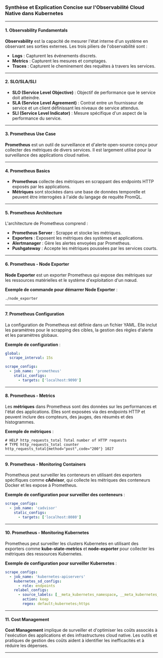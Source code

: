 ### Synthèse et Explication Concise sur l'Observabilité Cloud Native dans Kubernetes

---

#### 1. Observability Fundamentals

**Observability** est la capacité de mesurer l'état interne d'un système en observant ses sorties externes. Les trois piliers de l'observabilité sont :

- **Logs** : Capturent les événements discrets.
- **Metrics** : Capturent les mesures et comptages.
- **Traces** : Capturent le cheminement des requêtes à travers les services.

---

#### 2. SLO/SLA/SLI

- **SLO (Service Level Objective)** : Objectif de performance que le service doit atteindre.
- **SLA (Service Level Agreement)** : Contrat entre un fournisseur de service et un client définissant les niveaux de service attendus.
- **SLI (Service Level Indicator)** : Mesure spécifique d'un aspect de la performance du service.

---

#### 3. Prometheus Use Case

**Prometheus** est un outil de surveillance et d'alerte open-source conçu pour collecter des métriques de divers services. Il est largement utilisé pour la surveillance des applications cloud native.

---

#### 4. Prometheus Basics

- **Prometheus** collecte des métriques en scrappant des endpoints HTTP exposés par les applications.
- **Métriques** sont stockées dans une base de données temporelle et peuvent être interrogées à l'aide du langage de requête PromQL.

---

#### 5. Prometheus Architecture

L'architecture de Prometheus comprend :

- **Prometheus Server** : Scrappe et stocke les métriques.
- **Exporters** : Exposent les métriques des systèmes et applications.
- **Alertmanager** : Gère les alertes envoyées par Prometheus.
- **Pushgateway** : Accepte les métriques poussées par les services courts.

---

#### 6. Prometheus - Node Exporter

**Node Exporter** est un exporter Prometheus qui expose des métriques sur les ressources matérielles et le système d'exploitation d'un nœud.

**Exemple de commande pour démarrer Node Exporter** :
```bash
./node_exporter
```

---

#### 7. Prometheus Configuration

La configuration de Prometheus est définie dans un fichier YAML. Elle inclut les paramètres pour le scrapping des cibles, la gestion des règles d'alerte et les paramètres globaux.

**Exemple de configuration** :
```yaml
global:
  scrape_interval: 15s

scrape_configs:
  - job_name: 'prometheus'
    static_configs:
      - targets: ['localhost:9090']
```

---

#### 8. Prometheus - Metrics

Les **métriques** dans Prometheus sont des données sur les performances et l'état des applications. Elles sont exposées via des endpoints HTTP et peuvent inclure des compteurs, des jauges, des résumés et des histogrammes.

**Exemple de métriques** :
```plaintext
# HELP http_requests_total Total number of HTTP requests
# TYPE http_requests_total counter
http_requests_total{method="post",code="200"} 1027
```

---

#### 9. Prometheus - Monitoring Containers

Prometheus peut surveiller les conteneurs en utilisant des exporters spécifiques comme **cAdvisor**, qui collecte les métriques des conteneurs Docker et les expose à Prometheus.

**Exemple de configuration pour surveiller des conteneurs** :
```yaml
scrape_configs:
  - job_name: 'cadvisor'
    static_configs:
      - targets: ['localhost:8080']
```

---

#### 10. Prometheus - Monitoring Kubernetes

Prometheus peut surveiller les clusters Kubernetes en utilisant des exporters comme **kube-state-metrics** et **node-exporter** pour collecter les métriques des ressources Kubernetes.

**Exemple de configuration pour surveiller Kubernetes** :
```yaml
scrape_configs:
  - job_name: 'kubernetes-apiservers'
    kubernetes_sd_configs:
      - role: endpoints
    relabel_configs:
      - source_labels: [__meta_kubernetes_namespace, __meta_kubernetes_service_name, __meta_kubernetes_endpoint_port_name]
        action: keep
        regex: default;kubernetes;https
```

---

#### 11. Cost Management

**Cost Management** implique de surveiller et d'optimiser les coûts associés à l'exécution des applications et des infrastructures cloud native. Les outils et pratiques de gestion des coûts aident à identifier les inefficacités et à réduire les dépenses.

---